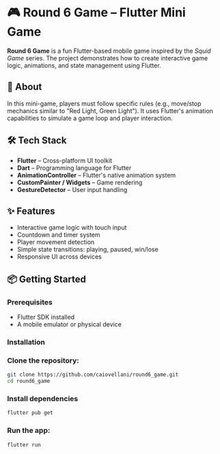 # 🎮 Round 6 Game – Flutter Mini Game

**Round 6 Game** is a fun Flutter-based mobile game inspired by the *Squid Game* series. The project demonstrates how to create interactive game logic, animations, and state management using Flutter.

## 🧩 About

In this mini-game, players must follow specific rules (e.g., move/stop mechanics similar to "Red Light, Green Light"). It uses Flutter's animation capabilities to simulate a game loop and player interaction.

## 🛠️ Tech Stack

- **Flutter** – Cross-platform UI toolkit
- **Dart** – Programming language for Flutter
- **AnimationController** – Flutter's native animation system
- **CustomPainter / Widgets** – Game rendering
- **GestureDetector** – User input handling

## ✨ Features

- Interactive game logic with touch input
- Countdown and timer system
- Player movement detection
- Simple state transitions: playing, paused, win/lose
- Responsive UI across devices

## 📦 Getting Started

### Prerequisites

- Flutter SDK installed
- A mobile emulator or physical device

### Installation

### Clone the repository:

```bash
git clone https://github.com/caiovellani/round6_game.git
cd round6_game
```

### Install dependencies

```bash
flutter pub get
```

### Run the app:

```bash
flutter run
```
